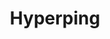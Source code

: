 ---
logohandle: hyperpingio
sort: hyperping
title: Hyperping
twitter: https://x.com/hyperping
website: https://hyperping.io/
---